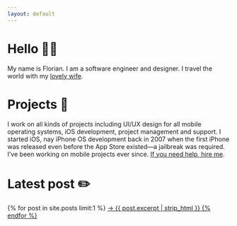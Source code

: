 ```yaml
---
layout: default
---
```


<h1>Hello 👋🏼</h1>

<p>My name is Florian. I am a software engineer and designer. I travel the world with my <a href="http://verenaortlieb.com">lovely wife</a>.</p>

<h1>Projects 📱</h1>

<p>I work on all kinds of projects including UI/UX design for all mobile operating systems, iOS development, project management and support.
I started iOS, nay iPhone OS development back in 2007 when the first iPhone was released even before the App Store existed—a jailbreak was required. I’ve been working on mobile projects ever since. <a href="/hire">If you need help, hire me</a>.</p>

<h1>Latest post ✏️</h1>

{% for post in site.posts limit:1 %}
<a href="{{ post.url }}" class="minimal-link">→ {{ post.excerpt | strip_html }}
{% endfor %}
